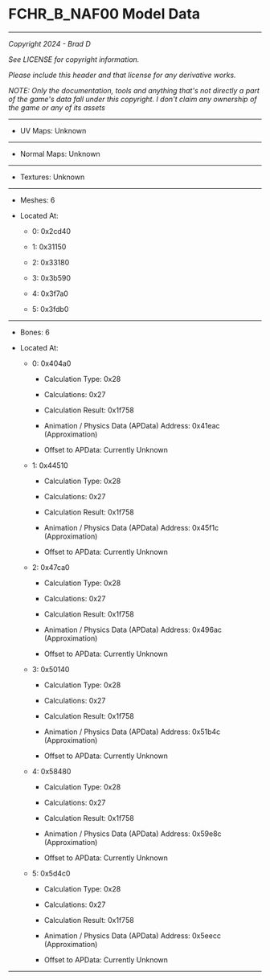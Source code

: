 # FCHR_B_NAF00 Model Data

---

*Copyright 2024 - Brad D*

*See LICENSE for copyright information.*

*Please include this header and that license for any derivative works.*

*NOTE: Only the documentation, tools and anything that's not directly a part of the game's data fall under this copyright. I don't claim any ownership of the game or any of its assets*

---


* UV Maps: Unknown

---

* Normal Maps: Unknown

---

* Textures: Unknown

---

* Meshes: 6

* Located At:

  * 0: 0x2cd40

  * 1: 0x31150

  * 2: 0x33180

  * 3: 0x3b590

  * 4: 0x3f7a0

  * 5: 0x3fdb0

---

* Bones: 6

* Located At:

  * 0: 0x404a0

    * Calculation Type: 0x28

    * Calculations: 0x27

    * Calculation Result: 0x1f758

    * Animation / Physics Data (APData) Address: 0x41eac (Approximation)

    * Offset to APData: Currently Unknown

  * 1: 0x44510

    * Calculation Type: 0x28

    * Calculations: 0x27

    * Calculation Result: 0x1f758

    * Animation / Physics Data (APData) Address: 0x45f1c (Approximation)

    * Offset to APData: Currently Unknown

  * 2: 0x47ca0

    * Calculation Type: 0x28

    * Calculations: 0x27

    * Calculation Result: 0x1f758

    * Animation / Physics Data (APData) Address: 0x496ac (Approximation)

    * Offset to APData: Currently Unknown

  * 3: 0x50140

    * Calculation Type: 0x28

    * Calculations: 0x27

    * Calculation Result: 0x1f758

    * Animation / Physics Data (APData) Address: 0x51b4c (Approximation)

    * Offset to APData: Currently Unknown

  * 4: 0x58480

    * Calculation Type: 0x28

    * Calculations: 0x27

    * Calculation Result: 0x1f758

    * Animation / Physics Data (APData) Address: 0x59e8c (Approximation)

    * Offset to APData: Currently Unknown

  * 5: 0x5d4c0

    * Calculation Type: 0x28

    * Calculations: 0x27

    * Calculation Result: 0x1f758

    * Animation / Physics Data (APData) Address: 0x5eecc (Approximation)

    * Offset to APData: Currently Unknown

---

